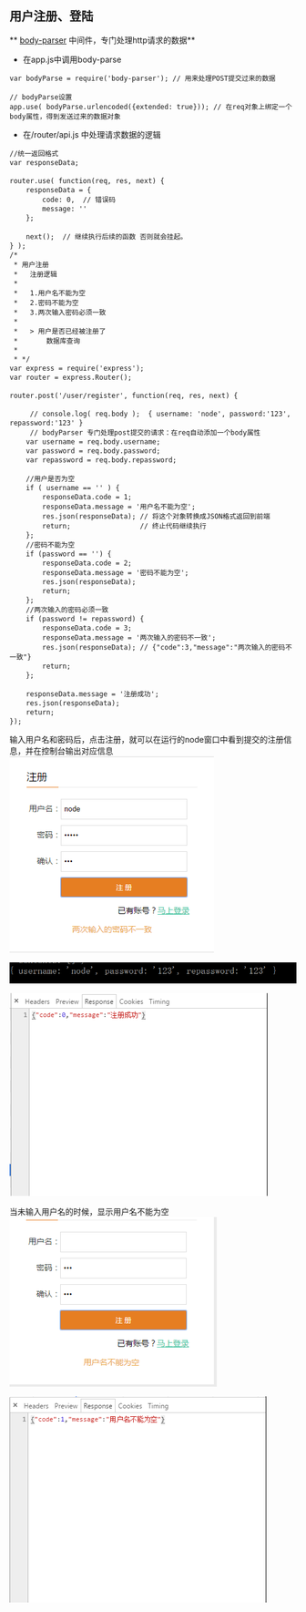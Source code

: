 ## 用户注册、登陆

** [body-parser](https://github.com/expressjs/body-parser) 中间件，专门处理http请求的数据**

* 在app.js中调用body-parse

```
var bodyParse = require('body-parser'); // 用来处理POST提交过来的数据

// bodyParse设置
app.use( bodyParse.urlencoded({extended: true})); // 在req对象上绑定一个body属性，得到发送过来的数据对象
```


* 在/router/api.js 中处理请求数据的逻辑

```
//统一返回格式
var responseData;

router.use( function(req, res, next) {
    responseData = {
        code: 0,  // 错误码
        message: ''
    };

    next();  // 继续执行后续的函数 否则就会挂起。
} );
/*
 * 用户注册
 *   注册逻辑
 *
 *   1.用户名不能为空
 *   2.密码不能为空
 *   3.两次输入密码必须一致
 *
 *   > 用户是否已经被注册了
 *       数据库查询
 *
 * */
var express = require('express');
var router = express.Router();

router.post('/user/register', function(req, res, next) {

     // console.log( req.body );  { username: 'node', password:'123', repassword:'123' }
     // bodyParser 专门处理post提交的请求：在req自动添加一个body属性
    var username = req.body.username;
    var password = req.body.password;
    var repassword = req.body.repassword;

    //用户是否为空
    if ( username == '' ) {
        responseData.code = 1;
        responseData.message = '用户名不能为空';
        res.json(responseData); // 将这个对象转换成JSON格式返回到前端
        return;                 // 终止代码继续执行
    };
    //密码不能为空
    if (password == '') {
        responseData.code = 2;
        responseData.message = '密码不能为空';
        res.json(responseData);
        return;
    };
    //两次输入的密码必须一致
    if (password != repassword) {
        responseData.code = 3;
        responseData.message = '两次输入的密码不一致';
        res.json(responseData); // {"code":3,"message":"两次输入的密码不一致"}
        return;
    };

    responseData.message = '注册成功';
    res.json(responseData);
    return;
});
```
输入用户名和密码后，点击注册，就可以在运行的node窗口中看到提交的注册信息，并在控制台输出对应信息
![](/博客管理系统/img/body-parser2.jpg)

![](/博客管理系统/img/body-parser1.jpg)

![](/博客管理系统/img/body-parser5.jpg)


当未输入用户名的时候，显示用户名不能为空
![](/博客管理系统/img/body-parser11.jpg)

![](/博客管理系统/img/body-parser4.jpg)














